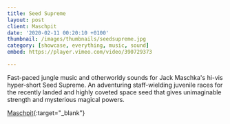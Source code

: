 ```yaml
---
title: Seed Supreme
layout: post
client: Maschpit
date: '2020-02-11 00:20:10 +0100'
thumbnail: /images/thumbnails/seedsupreme.jpg
category: [showcase, everything, music, sound]
embed: https://player.vimeo.com/video/390729373

---
```


Fast-paced jungle music and otherworldy sounds for Jack Maschka's hi-vis hyper-short Seed Supreme. An adventuring staff-wielding juvenile races for the recently landed and highly coveted space seed that gives unimaginable strength and mysterious magical powers.


[Maschpit](http://maschpit.com/){:target="_blank"}  
